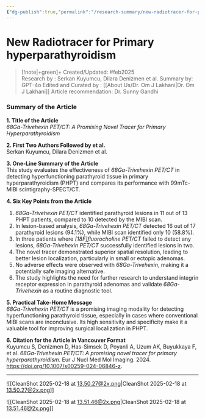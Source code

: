 ```yaml
---
{"dg-publish":true,"permalink":"/research-summary/new-radiotracer-for-primary-hyperparathyroidism/"}
---
```



<script data-goatcounter="https://endocrinologyindia.goatcounter.com/count" async src="//gc.zgo.at/count.js"></script>


# New Radiotracer for Primary hyperparathyroidism

> [!note|+green]+ Created/Updated: #feb2025  
> Research by : Serkan Kuyumcu, Dilara Denizmen et al.
> Summary by: GPT-4o
> Edited and Curated by : [[About Us/Dr. Om J Lakhani\|Dr. Om J Lakhani]]
> Article recommendation: Dr. Sunny Gandhi

### Summary of the Article

**1. Title of the Article**  
*68Ga-Trivehexin PET/CT: A Promising Novel Tracer for Primary Hyperparathyroidism*

**2. First Two Authors Followed by et al.**  
Serkan Kuyumcu, Dilara Denizmen et al.

**3. One-Line Summary of the Article**  
This study evaluates the effectiveness of *68Ga-Trivehexin PET/CT* in detecting hyperfunctioning parathyroid tissue in primary hyperparathyroidism (PHPT) and compares its performance with 99mTc-MIBI scintigraphy-SPECT/CT.

**4. Six Key Points from the Article**  
1. *68Ga-Trivehexin PET/CT* identified parathyroid lesions in 11 out of 13 PHPT patients, compared to 10 detected by the MIBI scan.  
2. In lesion-based analysis, *68Ga-Trivehexin PET/CT* detected 16 out of 17 parathyroid lesions (94.1%), while MIBI scan identified only 10 (58.8%).  
3. In three patients where *[18F]fluorocholine PET/CT* failed to detect any lesions, *68Ga-Trivehexin PET/CT* successfully identified lesions in two.  
4. The novel tracer demonstrated superior spatial resolution, leading to better lesion localization, particularly in small or ectopic adenomas.  
5. No adverse effects were observed with *68Ga-Trivehexin*, making it a potentially safe imaging alternative.  
6. The study highlights the need for further research to understand integrin receptor expression in parathyroid adenomas and validate *68Ga-Trivehexin* as a routine diagnostic tool.

**5. Practical Take-Home Message**  
*68Ga-Trivehexin PET/CT* is a promising imaging modality for detecting hyperfunctioning parathyroid tissue, especially in cases where conventional MIBI scans are inconclusive. Its high sensitivity and specificity make it a valuable tool for improving surgical localization in PHPT.

**6. Citation for the Article in Vancouver Format**  
Kuyumcu S, Denizmen D, Has-Simsek D, Poyanli A, Uzum AK, Buyukkaya F, et al. *68Ga-Trivehexin PET/CT: A promising novel tracer for primary hyperparathyroidism.* Eur J Nucl Med Mol Imaging. 2024. https://doi.org/10.1007/s00259-024-06846-z.

---

![[CleanShot 2025-02-18 at 13.50.27@2x.png\|CleanShot 2025-02-18 at 13.50.27@2x.png]]

![[CleanShot 2025-02-18 at 13.51.46@2x.png\|CleanShot 2025-02-18 at 13.51.46@2x.png]]